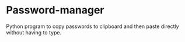 # Password-manager
Python program to copy passwords to clipboard and then paste directly without having to type.
